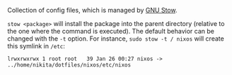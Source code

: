 Collection of config files, which is managed by [GNU
Stow](https://gnu.org/software/stow).

`stow <package>` will install the package into the parent directory
(relative to the one where the command is executed).  The default
behavior can be changed with the `-t` option.  For instance, `sudo
stow -t / nixos` will create this symlink in `/etc`:

```
lrwxrwxrwx 1 root root   39 Jan 26 00:27 nixos -> ../home/nikita/dotfiles/nixos/etc/nixos
```
